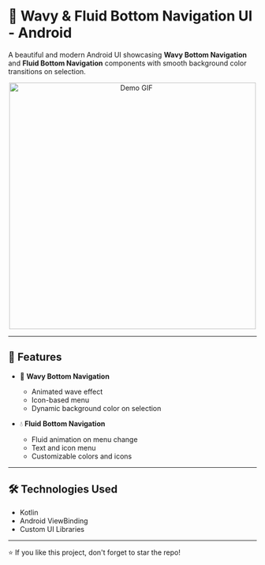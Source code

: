 # 🌊 Wavy & Fluid Bottom Navigation UI - Android

A beautiful and modern Android UI showcasing **Wavy Bottom Navigation** and **Fluid Bottom Navigation** components with smooth background color transitions on selection.


<div align="center">
  <img src="https://github.com/user-attachments/assets/a8ef0a00-466d-4698-b707-b5fcc4a90435" alt="Demo GIF" width="500"/>
</div>

---

## 🚀 Features

- 🌈 **Wavy Bottom Navigation**
  - Animated wave effect
  - Icon-based menu
  - Dynamic background color on selection

- 💧 **Fluid Bottom Navigation**
  - Fluid animation on menu change
  - Text and icon menu
  - Customizable colors and icons

---

## 🛠️ Technologies Used

- Kotlin
- Android ViewBinding
- Custom UI Libraries

---

⭐ If you like this project, don't forget to star the repo!
